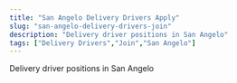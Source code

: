 ```yaml
---
title: "San Angelo Delivery Drivers Apply"
slug: "san-angelo-delivery-drivers-join"
description: "Delivery driver positions in San Angelo"
tags: ["Delivery Drivers","Join","San Angelo"]
---
```


Delivery driver positions in San Angelo
